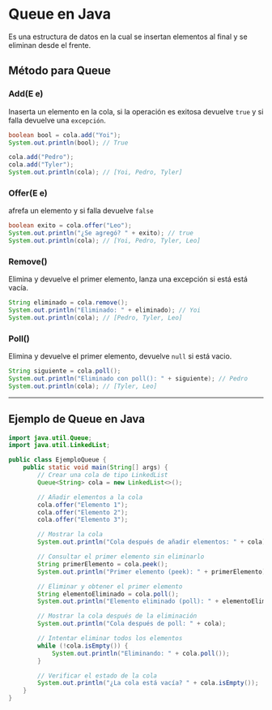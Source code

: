 # Queue en Java

Es una estructura de datos en la cual se insertan elementos al final y se eliminan desde el frente.

## Método para Queue

### Add(E e)
Inaserta un elemento en la cola, si la operación es exitosa devuelve `true` y si falla devuelve una `excepción`.

```java
boolean bool = cola.add("Yoi");
System.out.println(bool); // True

cola.add("Pedro");
cola.add("Tyler");
System.out.println(cola); // [Yoi, Pedro, Tyler]
```

### Offer(E e)
afrefa un elemento y si falla devuelve `false`

```java
boolean exito = cola.offer("Leo");
System.out.println("¿Se agregó? " + exito); // true
System.out.println(cola); // [Yoi, Pedro, Tyler, Leo]
```

### Remove()
Elimina y devuelve el primer elemento, lanza una excepción si está está vacía.

```java
String eliminado = cola.remove();
System.out.println("Eliminado: " + eliminado); // Yoi
System.out.println(cola); // [Pedro, Tyler, Leo]
```

### Poll()
Elimina y devuelve el primer elemento, devuelve `null` si está vacio.

```java
String siguiente = cola.poll();
System.out.println("Eliminado con poll(): " + siguiente); // Pedro
System.out.println(cola); // [Tyler, Leo]
```

---

## Ejemplo de Queue en Java

```java
import java.util.Queue;
import java.util.LinkedList;

public class EjemploQueue {
    public static void main(String[] args) {
        // Crear una cola de tipo LinkedList
        Queue<String> cola = new LinkedList<>();

        // Añadir elementos a la cola
        cola.offer("Elemento 1");
        cola.offer("Elemento 2");
        cola.offer("Elemento 3");

        // Mostrar la cola
        System.out.println("Cola después de añadir elementos: " + cola);

        // Consultar el primer elemento sin eliminarlo
        String primerElemento = cola.peek();
        System.out.println("Primer elemento (peek): " + primerElemento);

        // Eliminar y obtener el primer elemento
        String elementoEliminado = cola.poll();
        System.out.println("Elemento eliminado (poll): " + elementoEliminado);

        // Mostrar la cola después de la eliminación
        System.out.println("Cola después de poll: " + cola);

        // Intentar eliminar todos los elementos
        while (!cola.isEmpty()) {
            System.out.println("Eliminando: " + cola.poll());
        }

        // Verificar el estado de la cola
        System.out.println("¿La cola está vacía? " + cola.isEmpty());
    }
}
```